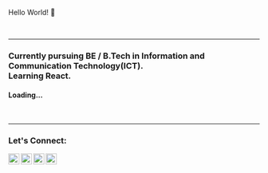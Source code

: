 Hello World! 👋

<br>
<hr/>

<h3 align="centre">Currently pursuing BE / B.Tech in Information and Communication Technology(ICT).<br>Learning React.</h3>
<h4>Loading...</h4>
<br>
<hr/>

### Let's Connect:

<a href="https://www.youtube.com/watch?v=dQw4w9WgXcQ"><img align="left" alt="codeSTACKr | YouTube" width="22px" src="https://cdn.jsdelivr.net/npm/simple-icons@v3/icons/youtube.svg" /></a>
<a href="https://twitter.com/NatanshShah"><img align="left" alt="codeSTACKr | Twitter" width="22px" src="https://cdn.jsdelivr.net/npm/simple-icons@v3/icons/twitter.svg" /></a>
<a href="https://www.linkedin.com/in/natansh-shah-281524204/"><img align="left" alt="codeSTACKr | LinkedIn" width="22px" src="https://cdn.jsdelivr.net/npm/simple-icons@v3/icons/linkedin.svg" /></a>
<a href="https://www.instagram.com/natansh_1753/"><img align="left" alt="codeSTACKr | Instagram" width="22px" src="https://cdn.jsdelivr.net/npm/simple-icons@v3/icons/instagram.svg" /></a>

<br />
